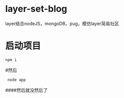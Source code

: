 # layer-set-blog
layer结合nodeJS，mongoDB，pug，模仿layer简易社区


# 启动项目
```js
npm i    
```
#然后
```js
 node app
```


####然后就没然后了